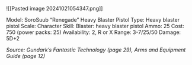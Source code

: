 ![[Pasted image 20241021054347.png]]

Model: SoroSuub “Renegade” Heavy Blaster Pistol
Type: Heavy blaster pistol
Scale: Character
Skill: Blaster: heavy blaster pistol
Ammo: 25
Cost: 750 (power packs: 25)
Availability: 2, R or X
Range: 3-7/25/50
Damage: 5D+2

*Source: Gundark’s Fantastic Technology (page 29), Arms and Equipment Guide (page 12)*